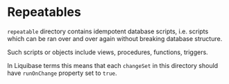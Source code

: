# Repeatables

`repeatable` directory contains idempotent database scripts, i.e. scripts which can be ran over and over again without breaking database structure.

Such scripts or objects include views, procedures, functions, triggers. 

In Liquibase terms this means that each `changeSet` in this directory should have `runOnChange` property set to `true`. 

